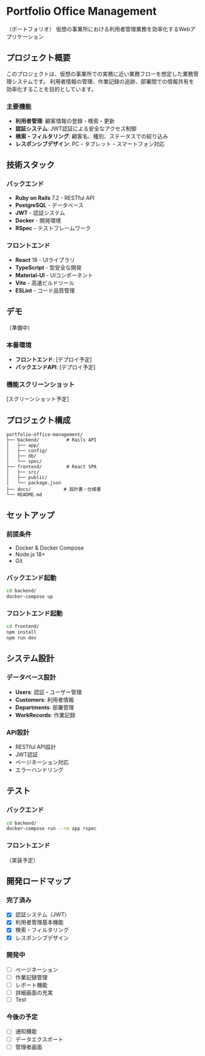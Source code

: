 # Portfolio Office Management

（ポートフォリオ）
仮想の事業所における利用者管理業務を効率化するWebアプリケーション

## プロジェクト概要

このプロジェクトは、仮想の事業所での実務に近い業務フローを想定した業務管理システムです。
利用者情報の管理、作業記録の追跡、部署間での情報共有を効率化することを目的としています。

### 主要機能
- **利用者管理**: 顧客情報の登録・検索・更新
- **認証システム**: JWT認証による安全なアクセス制御
- **検索・フィルタリング**: 顧客名、種別、ステータスでの絞り込み
- **レスポンシブデザイン**: PC・タブレット・スマートフォン対応

## 技術スタック

### バックエンド
- **Ruby on Rails** 7.2 - RESTful API
- **PostgreSQL** - データベース
- **JWT** - 認証システム
- **Docker** - 開発環境
- **RSpec** - テストフレームワーク

### フロントエンド
- **React** 18 - UIライブラリ
- **TypeScript** - 型安全な開発
- **Material-UI** - UIコンポーネント
- **Vite** - 高速ビルドツール
- **ESLint** - コード品質管理

## デモ
（準備中）

### 本番環境
- **フロントエンド**: [デプロイ予定]
- **バックエンドAPI**: [デプロイ予定]

### 機能スクリーンショット
[スクリーンショット予定]

## プロジェクト構成

```
portfolio-office-management/
├── backend/          # Rails API
│   ├── app/
│   ├── config/
│   ├── db/
│   └── spec/
├── frontend/         # React SPA
│   ├── src/
│   ├── public/
│   └── package.json
├── docs/            # 設計書・仕様書
└── README.md
```

## セットアップ

### 前提条件
- Docker & Docker Compose
- Node.js 18+
- Git

### バックエンド起動
```bash
cd backend/
docker-compose up
```

### フロントエンド起動
```bash
cd frontend/
npm install
npm run dev
```

## システム設計

### データベース設計
- **Users**: 認証・ユーザー管理
- **Customers**: 利用者情報
- **Departments**: 部署管理
- **WorkRecords**: 作業記録

### API設計
- RESTful API設計
- JWT認証
- ページネーション対応
- エラーハンドリング

## テスト

### バックエンド
```bash
cd backend/
docker-compose run --rm app rspec
```

### フロントエンド

（実装予定）

## 開発ロードマップ

### 完了済み
- [x] 認証システム（JWT）
- [x] 利用者管理基本機能
- [x] 検索・フィルタリング
- [x] レスポンシブデザイン

### 開発中
- [ ] ページネーション
- [ ] 作業記録管理
- [ ] レポート機能
- [ ] 詳細画面の充実
- [ ] Test

### 今後の予定
- [ ] 通知機能
- [ ] データエクスポート
- [ ] 管理者画面
